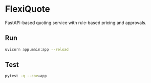 # FlexiQuote

FastAPI-based quoting service with rule-based pricing and approvals.

## Run

```bash
uvicorn app.main:app --reload
```

## Test

```bash
pytest -q --cov=app
```
